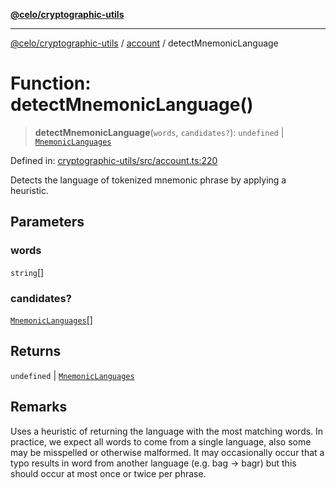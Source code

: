 [**@celo/cryptographic-utils**](../../README.md)

***

[@celo/cryptographic-utils](../../modules.md) / [account](../README.md) / detectMnemonicLanguage

# Function: detectMnemonicLanguage()

> **detectMnemonicLanguage**(`words`, `candidates?`): `undefined` \| [`MnemonicLanguages`](../enumerations/MnemonicLanguages.md)

Defined in: [cryptographic-utils/src/account.ts:220](https://github.com/celo-org/developer-tooling/blob/master/packages/sdk/cryptographic-utils/src/account.ts#L220)

Detects the language of tokenized mnemonic phrase by applying a heuristic.

## Parameters

### words

`string`[]

### candidates?

[`MnemonicLanguages`](../enumerations/MnemonicLanguages.md)[]

## Returns

`undefined` \| [`MnemonicLanguages`](../enumerations/MnemonicLanguages.md)

## Remarks

Uses a heuristic of returning the language with the most matching words. In practice, we
expect all words to come from a single language, also some may be misspelled or otherwise
malformed. It may occasionally occur that a typo results in word from another language (e.g. bag
-> bagr) but this should occur at most once or twice per phrase.
